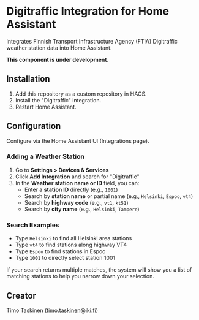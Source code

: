 # Digitraffic Integration for Home Assistant

Integrates Finnish Transport Infrastructure Agency (FTIA) Digitraffic weather station data into Home Assistant.

**This component is under development.**

## Installation

1. Add this repository as a custom repository in HACS.
2. Install the "Digitraffic" integration.
3. Restart Home Assistant.

## Configuration

Configure via the Home Assistant UI (Integrations page). 

### Adding a Weather Station

1. Go to **Settings > Devices & Services**
2. Click **Add Integration** and search for "Digitraffic"
3. In the **Weather station name or ID** field, you can:
   - Enter a **station ID** directly (e.g., `1001`)
   - Search by **station name** or partial name (e.g., `Helsinki`, `Espoo`, `vt4`)
   - Search by **highway code** (e.g., `vt1`, `kt51`)
   - Search by **city name** (e.g., `Helsinki`, `Tampere`)

### Search Examples

- Type `Helsinki` to find all Helsinki area stations
- Type `vt4` to find stations along highway VT4  
- Type `Espoo` to find stations in Espoo
- Type `1001` to directly select station 1001

If your search returns multiple matches, the system will show you a list of matching stations to help you narrow down your selection.

## Creator

Timo Taskinen (timo.taskinen@iki.fi)